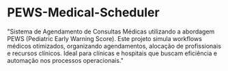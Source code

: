 # PEWS-Medical-Scheduler
"Sistema de Agendamento de Consultas Médicas utilizando a abordagem PEWS (Pediatric Early Warning Score). Este projeto simula workflows médicos otimizados, organizando agendamentos, alocação de profissionais e recursos clínicos. Ideal para clínicas e hospitais que buscam eficiência e automação nos processos operacionais."

